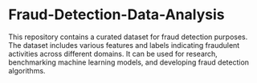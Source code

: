# Fraud-Detection-Data-Analysis
This repository contains a curated dataset for fraud detection purposes. The dataset includes various features and labels indicating fraudulent activities across different domains. It can be used for research, benchmarking machine learning models, and developing fraud detection algorithms.
